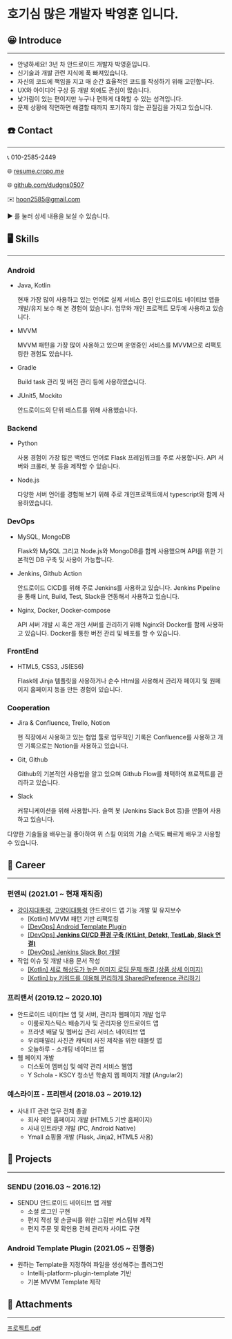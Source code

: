 # 호기심 많은 개발자 박영훈 입니다.

## 😀 Introduce

---

- 안녕하세요! 3년 차 안드로이드 개발자 박영훈입니다.
- 신기술과 개발 관련 지식에 푹 빠져있습니다.
- 자신의 코드에 책임을 지고 매 순간 효율적인 코드를 작성하기 위해 고민합니다.
- UX와 아이디어 구상 등 개발 외에도 관심이 많습니다.
- 낯가림이 있는 편이지만 누구나 편하게 대화할 수 있는 성격입니다.
- 문제 상황에 직면하면 해결할 때까지 포기하지 않는 끈질김을 가지고 있습니다.

## ☎️ Contact

---

📞 010-2585-2449

🌐  [resume.cropo.me](https://resume.cropo.me)

🌐  [github.com/dudgns0507](http://github.com/dudgns0507)

✉️  [hoon2585@gmail.com](mailto:hoon2585@gmail.com)

▶ 를 눌러 상세 내용을 보실 수 있습니다.

## 🖥️ Skills

---

### Android

- Java, Kotlin

    현재 가장 많이 사용하고 있는 언어로 실제 서비스 중인 안드로이드 네이티브 앱을 개발/유지 보수 해 본 경험이 있습니다. 업무와 개인 프로젝트 모두에 사용하고 있습니다.

- MVVM

    MVVM 패턴을 가장 많이 사용하고 있으며 운영중인 서비스를 MVVM으로 리팩토링한 경험도 있습니다. 

- Gradle

    Build task 관리 및 버전 관리 등에 사용하였습니다.

- JUnit5, Mockito

    안드로이드의 단위 테스트를 위해 사용했습니다.

### Backend

- Python

    사용 경험이 가장 많은 백엔드 언어로 Flask 프레임워크를 주로 사용합니다. API 서버와 크롤러, 봇 등을 제작할 수 있습니다.

- Node.js

    다양한 서버 언어를 경험해 보기 위해 주로 개인프로젝트에서 typescript와 함께 사용하였습니다.

### DevOps

- MySQL, MongoDB

    Flask와 MySQL 그리고 Node.js와 MongoDB를 함께 사용했으며 API를 위한 기본적인 DB 구축 및 사용이 가능합니다.

- Jenkins, Github Action

    안드로이드 CICD를 위해 주로 Jenkins를 사용하고 있습니다. Jenkins Pipeline을 통해 Lint, Build, Test, Slack을 연동해서 사용하고 있습니다.

- Nginx, Docker, Docker-compose

    API 서버 개발 시 혹은 개인 서버를 관리하기 위해 Nginx와 Docker를 함께 사용하고 있습니다. Docker를 통한 버전 관리 및 배포를 할 수 있습니다.

### FrontEnd

- HTML5, CSS3, JS(ES6)

    Flask에 Jinja 템플릿을 사용하거나 순수 Html을 사용해서 관리자 페이지 및 원페이지 홈페이지 등을 만든 경험이 있습니다.

### Cooperation

- Jira & Confluence, Trello, Notion

    현 직장에서 사용하고 있는 협업 툴로 업무적인 기록은 Confluence를 사용하고 개인 기록으로는 Notion을 사용하고 있습니다.

- Git, Github

    Github의 기본적인 사용법을 알고 있으며 Github Flow를 채택하여 프로젝트를 관리하고 있습니다.

- Slack

    커뮤니케이션을 위해 사용합니다. 슬랙 봇 (Jenkins Slack Bot 등)을 만들어 사용하고 있습니다.

다양한 기술들을 배우는걸 좋아하여 위 스킬 이외의 기술 스택도 빠르게 배우고 사용할 수 있습니다.

## 🏢 Career

---

### 펀엔씨 (2021.01 ~ 현재 재직중)

- [강아지대통령](https://play.google.com/store/apps/details?id=com.funnc.dogpre), [고양이대통령](https://play.google.com/store/apps/details?id=com.funnc.catpre) 안드로이드 앱 기능 개발 및 유지보수
    - [Kotlin] MVVM 패턴 기반 리팩토링
    - [[DevOps] Android Template Plugin](https://www.notion.so/DevOps-Android-Template-Plugin-ac81f035221443f3b8f1292676b247db)
    - [[DevOps] **Jenkins CI/CD 환경 구축
    (KtLint, Detekt, TestLab, Slack 연결)**](https://www.notion.so/DevOps-Jenkins-CI-CD-KtLint-Detekt-TestLab-Slack-a7edf366aa0845f588e2ba0c6f6ee539)
    - [[DevOps] Jenkins Slack Bot 개발](https://www.notion.so/DevOps-Jenkins-Slack-Bot-3379c11f29c8448fbc98d6dccc027a59)
- 작업 이슈 및 개발 내용 문서 작성
    - [[Kotlin] 세로 해상도가 높은 이미지 로딩 문제 해결 (상품 상세 이미지)](https://www.notion.so/Kotlin-ae0111cb63c54e3c8e6f06053ba3fe7f)
    - [[Kotlin] by 키워드를 이용해 편리하게 SharedPreference 관리하기](https://www.notion.so/Kotlin-by-SharedPreference-d46800f1f08a4e139a6f3bbd90d64dcb)

### 프리랜서 (2019.12 ~ 2020.10)

- 안드로이드 네이티브 앱 및 서버, 관리자 웹페이지 개발 업무
    - 이룸로지스틱스 배송기사 및 관리자용 안드로이드 앱
    - 프라넷 배달 및 멤버십 관리 서비스 네이티브 앱
    - 우리패밀리 사진관 캐릭터 사진 제작을 위한 태블릿 앱
    - 오늘하루 - 소개팅 네이티브 앱
- 웹 페이지 개발
    - 더스토어 멤버십 및 예약 관리 서비스 웹앱
    - Y Schola - KSCY 청소년 학술지 웹 페이지 개발 (Angular2)

### 예스라이프 - 프리랜서 (2018.03 ~ 2019.12)

- 사내 IT 관련 업무 전체 총괄
    - 회사 메인 홈페이지 개발 (HTML5 기반 홈페이지)
    - 사내 인트라넷 개발 (PC, Android Native)
    - Ymall 쇼핑몰 개발 (Flask, Jinja2, HTML5 사용)

## 📗 Projects

---

### SENDU (2016.03 ~ 2016.12)

- SENDU 안드로이드 네이티브 앱 개발
    - 소셜 로그인 구현
    - 편지 작성 및 손글씨를 위한 그림판 커스텀뷰 제작
    - 편지 주문 및 확인용 전체 관리자 사이트 구현

### Android Template Plugin (2021.05 ~ 진행중)

- 원하는 Template을 지정하여 파일을 생성해주는 플러그인
    - Intellij-platform-plugin-template 기반
    - 기본 MVVM Template 제작

## 🔗 Attachments

---

[프로젝트.pdf](%E1%84%92%E1%85%A9%E1%84%80%E1%85%B5%E1%84%89%E1%85%B5%E1%86%B7%20%E1%84%86%E1%85%A1%E1%86%AD%E1%84%8B%E1%85%B3%E1%86%AB%20%E1%84%80%E1%85%A2%E1%84%87%E1%85%A1%E1%86%AF%E1%84%8C%E1%85%A1%20%E1%84%87%E1%85%A1%E1%86%A8%E1%84%8B%E1%85%A7%E1%86%BC%E1%84%92%E1%85%AE%E1%86%AB%20%E1%84%8B%E1%85%B5%E1%86%B8%E1%84%82%E1%85%B5%E1%84%83%E1%85%A1%2071eb7b644fdb44f082027ba9d87b0e72.pdf)